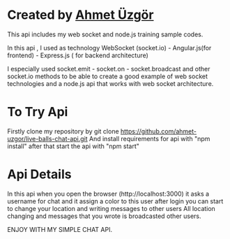 # Created by [Ahmet Üzgör](https://www.linkedin.com/in/ahmet-%C3%BCzg%C3%B6r-a1397a134/)
This api includes my web socket and node.js training sample codes. 

In this api , I used as technology WebSocket (socket.io) - Angular.js(for frontend) - Express.js ( for backend architecture)

I especially used socket.emit - socket.on - socket.broadcast and other socket.io methods to be able to create a good example of 
web socket technologies and a node.js api that works with web socket architecture.

# To Try Api
Firstly clone my repository by git clone https://github.com/ahmet-uzgor/live-balls-chat-api.git
And install requirements for api with "npm install"
after that start the api with "npm start"

# Api Details

In this api when you open the browser (http://localhost:3000) it asks a username for chat and it assign a color to this user
after login you can start to change your location and writing messages to other users
All location changing and messages that you wrote is broadcasted other users.

ENJOY WITH MY SIMPLE CHAT API.
